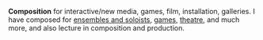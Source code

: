 ---
---
**Composition** for interactive/new media, games, film, installation, galleries. I have composed for [ensembles and soloists](https://www.vgiles.net/works/), [games](https://firkraags.itch.io/the-kid-who-stole-christmas), [theatre](https://www.stagewhispers.com.au/reviews/wittenberg), and much more, and also lecture in composition and production. 